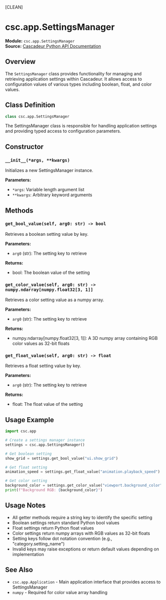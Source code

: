 [CLEAN]

# csc.app.SettingsManager

**Module:** `csc.app.SettingsManager`  
**Source:** [Cascadeur Python API Documentation](https://cascadeur.com/python-api/_generate/csc.app.SettingsManager.html)

## Overview

The `SettingsManager` class provides functionality for managing and retrieving application settings within Cascadeur. It allows access to configuration values of various types including boolean, float, and color values.

## Class Definition

```python
class csc.app.SettingsManager
```

The SettingsManager class is responsible for handling application settings and providing typed access to configuration parameters.

## Constructor

### `__init__(*args, **kwargs)`

Initializes a new SettingsManager instance.

**Parameters:**
- `*args`: Variable length argument list
- `**kwargs`: Arbitrary keyword arguments

## Methods

### `get_bool_value(self, arg0: str) -> bool`

Retrieves a boolean setting value by key.

**Parameters:**
- `arg0` (str): The setting key to retrieve

**Returns:**
- bool: The boolean value of the setting

### `get_color_value(self, arg0: str) -> numpy.ndarray[numpy.float32[3, 1]]`

Retrieves a color setting value as a numpy array.

**Parameters:**
- `arg0` (str): The setting key to retrieve

**Returns:**
- numpy.ndarray[numpy.float32[3, 1]]: A 3D numpy array containing RGB color values as 32-bit floats

### `get_float_value(self, arg0: str) -> float`

Retrieves a float setting value by key.

**Parameters:**
- `arg0` (str): The setting key to retrieve

**Returns:**
- float: The float value of the setting

## Usage Example

```python
import csc.app

# Create a settings manager instance
settings = csc.app.SettingsManager()

# Get boolean setting
show_grid = settings.get_bool_value("ui.show_grid")

# Get float setting
animation_speed = settings.get_float_value("animation.playback_speed")

# Get color setting
background_color = settings.get_color_value("viewport.background_color")
print(f"Background RGB: {background_color}")
```

## Usage Notes

- All getter methods require a string key to identify the specific setting
- Boolean settings return standard Python bool values
- Float settings return Python float values
- Color settings return numpy arrays with RGB values as 32-bit floats
- Setting keys follow dot notation convention (e.g., "category.setting_name")
- Invalid keys may raise exceptions or return default values depending on implementation

## See Also

- `csc.app.Application` - Main application interface that provides access to SettingsManager
- `numpy` - Required for color value array handling